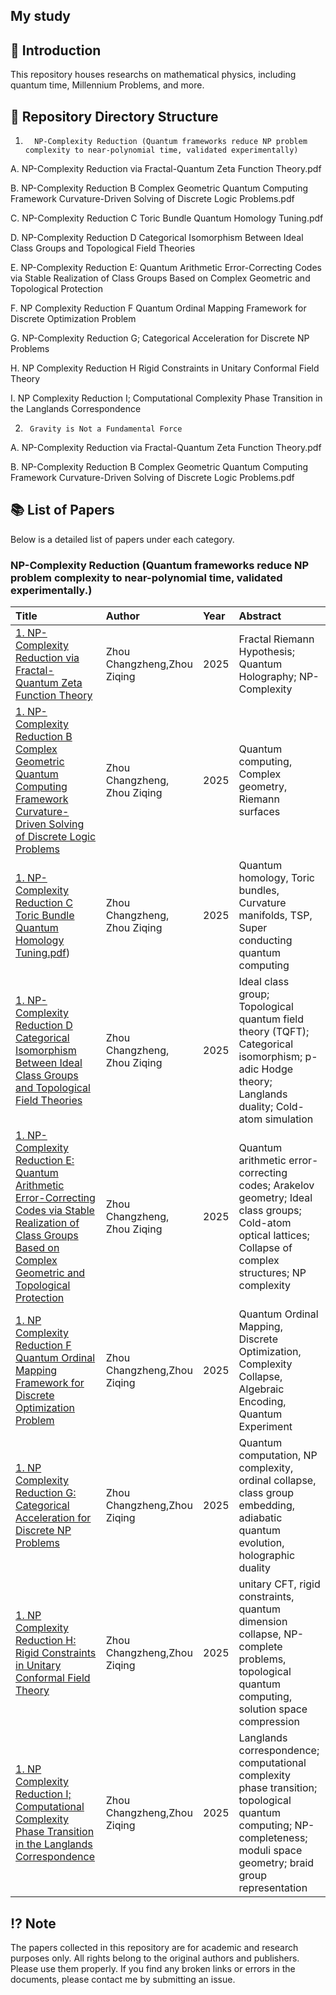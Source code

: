 ## My study



## 📖 Introduction

This repository houses researchs on mathematical physics, including quantum time, Millennium Problems, and more.

## 📁 Repository Directory Structure 


1.       NP-Complexity Reduction (Quantum frameworks reduce NP problem complexity to near-polynomial time, validated experimentally)

A.  NP-Complexity Reduction via Fractal-Quantum Zeta  Function Theory.pdf

B.  NP-Complexity Reduction B Complex Geometric Quantum Computing Framework Curvature-Driven Solving of Discrete Logic Problems.pdf

C.  NP-Complexity Reduction C Toric  Bundle Quantum Homology Tuning.pdf

D.  NP-Complexity Reduction D Categorical Isomorphism Between Ideal Class Groups and Topological Field Theories

E.  NP-Complexity Reduction E: Quantum Arithmetic Error-Correcting Codes via Stable Realization of Class Groups Based on Complex Geometric and Topological Protection

F.  NP Complexity Reduction F Quantum Ordinal Mapping Framework for Discrete Optimization Problem

G.  NP-Complexity Reduction G; Categorical Acceleration  for Discrete NP Problems

H.  NP Complexity Reduction H Rigid Constraints in Unitary Conformal Field Theory

I.  NP Complexity Reduction I; Computational Complexity Phase Transition in the Langlands Correspondence



2.      Gravity is Not a Fundamental Force

A.  NP-Complexity Reduction via Fractal-Quantum Zeta  Function Theory.pdf

B.  NP-Complexity Reduction B Complex Geometric Quantum Computing Framework Curvature-Driven Solving of Discrete Logic Problems.pdf




## 📚 List of Papers

Below is a detailed list of papers under each category.

###  NP-Complexity Reduction (Quantum frameworks reduce NP problem complexity to near-polynomial time, validated experimentally.)

| Title | Author | Year | Abstract |
| :--- | :--- | :--- | :--- |
| [1.  NP-Complexity Reduction via Fractal-Quantum Zeta  Function Theory](https://doi.org/10.5281/zenodo.16866928) |  Zhou Changzheng,Zhou Ziqing| 2025 |   Fractal Riemann Hypothesis; Quantum Holography; NP-Complexity|
| [1.  NP-Complexity Reduction B Complex Geometric Quantum Computing Framework Curvature-Driven Solving of Discrete Logic Problems](https://doi.org/10.5281/zenodo.16870286) |Zhou Changzheng, Zhou Ziqing | 2025  |Quantum computing, Complex geometry, Riemann surfaces |
| [1. NP-Complexity Reduction C Toric  Bundle Quantum Homology Tuning.pdf](https://doi.org/10.5281/zenodo.16875039)) |Zhou Changzheng, Zhou Ziqing | 2025  | Quantum homology, Toric bundles, Curvature manifolds, TSP, Super conducting quantum computing|
| [1. NP-Complexity Reduction D Categorical Isomorphism Between Ideal Class Groups and Topological Field Theories](https://doi.org/10.5281/zenodo.16881963) |Zhou Changzheng, Zhou Ziqing | 2025  |  Ideal class group; Topological quantum field theory (TQFT); Categorical isomorphism; p-adic Hodge theory; Langlands duality; Cold-atom simulation|
| [1. NP-Complexity Reduction E: Quantum Arithmetic Error-Correcting Codes via Stable Realization of Class Groups Based on Complex Geometric and Topological Protection](https://doi.org/10.5281/zenodo.16884780) |Zhou Changzheng, Zhou Ziqing | 2025  | Quantum arithmetic error-correcting codes; Arakelov geometry; Ideal class groups; Cold-atom optical lattices; Collapse of complex structures; NP complexity|
| [1. NP Complexity Reduction F Quantum Ordinal Mapping Framework for Discrete Optimization Problem](https://doi.org/10.5281/zenodo.16885067) |Zhou Changzheng,Zhou Ziqing| 2025  | Quantum Ordinal Mapping, Discrete Optimization, Complexity Collapse, Algebraic Encoding, Quantum Experiment|
| [1. NP Complexity Reduction G: Categorical Acceleration for Discrete NP Problems](https://doi.org/10.5281/zenodo.16885937) |Zhou Changzheng,Zhou Ziqing| 2025  |Quantum computation, NP complexity, ordinal collapse, class group embedding, adiabatic quantum evolution, holographic duality|
| [1. NP Complexity Reduction H: Rigid Constraints in Unitary Conformal Field Theory](https://doi.org/10.5281/zenodo.16886510) |Zhou Changzheng,Zhou Ziqing| 2025  |unitary CFT, rigid constraints, quantum dimension collapse, NP-complete problems, topological quantum computing, solution space compression|
| [1. NP Complexity Reduction I; Computational Complexity Phase Transition in the Langlands Correspondence]( https://doi.org/10.5281/zenodo.17089532) |Zhou Changzheng,Zhou Ziqing| 2025  |Langlands correspondence; computational complexity phase transition; topological quantum computing; NP-completeness; moduli space geometry; braid group representation|





## ⁉️ Note​
The papers collected in this repository are for academic and research purposes only.
All rights belong to the original authors and publishers. Please use them properly.
If you find any broken links or errors in the documents, please contact me by submitting an issue.


